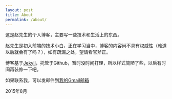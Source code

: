 ```yaml
---
layout: post
title: About
permalink: /about/
---
```


这是赵先生的个人博客，主要写一些技术和生活上的东西。

赵先生是初入前端的技术小白，正在学习当中，博客的内容尚不具有权威性（难道以后就会有了吗？），如有疏漏之处，望请看官斧正。

博客基于[Jekyll](http://jekyllrb.com/)，托管于Github，暂时没时间打理，所以样式简陋了些，以后有时间再装修一下吧。

如果联系我，可以发邮件到[我的Gmail邮箱](mailto:fantastic.bowen@gmail.com)

2015年8月